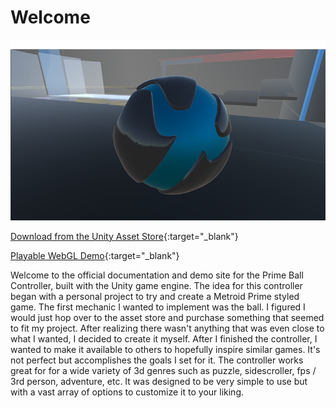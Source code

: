 # Welcome
![welcome](images/welcome.png)

[Download from the Unity Asset Store](https://assetstore.unity.com/new-to-unity-asset-store){:target="_blank"}

[Playable WebGL Demo](http://primeballcontroller.com/demo){:target="_blank"}

Welcome to the official documentation and demo site for the Prime Ball Controller, built with the Unity game engine.  The idea for this controller began with a personal project to try and create a Metroid Prime styled game.  The first mechanic I wanted
to implement was the ball.  I figured I would just hop over to the asset store and purchase something that seemed to fit my project.  After realizing there wasn't anything that was even close to what I wanted,  I decided to create it myself.  After I finished
the controller, I wanted to make it available to others to hopefully inspire similar games.  It's not perfect but accomplishes the goals I set for it.  The controller works great for for a wide variety of 3d genres such as puzzle, sidescroller,
 fps / 3rd person, adventure, etc.  It was designed to be very simple to use but with a vast array of options to customize it to your liking.




 